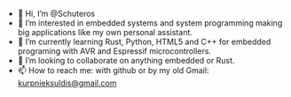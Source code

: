 - 👋 Hi, I’m @Schuteros
- 👀 I’m interested in embedded systems and system programming making big applications like my own personal assistant.
- 🌱 I’m currently learning Rust, Python, HTML5 and C++ for embedded programing with AVR and Espressif microcontrollers. 
- 💞️ I’m looking to collaborate on anything embedded or Rust.
- 📫 How to reach me: with github or by my old Gmail: kurpnieksuldis@gmail.com

<!---
Schuteros/Schuteros is a ✨ special ✨ repository because its `README.md` (this file) appears on your GitHub profile.
You can click the Preview link to take a look at your changes.
--->
